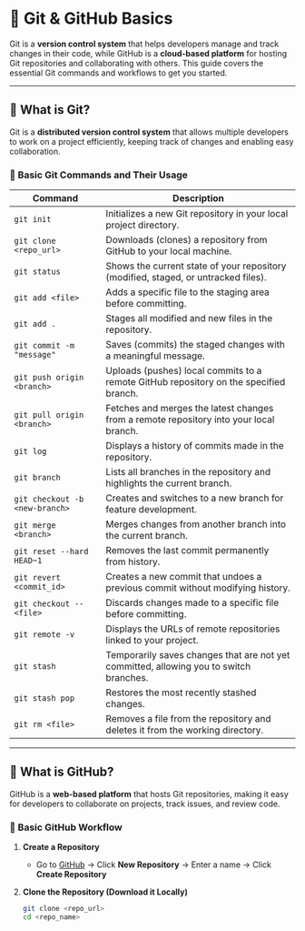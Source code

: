 # 🚀 Git & GitHub Basics  

Git is a **version control system** that helps developers manage and track changes in their code, while GitHub is a **cloud-based platform** for hosting Git repositories and collaborating with others. This guide covers the essential Git commands and workflows to get you started.

---

## 📌 What is Git?  

Git is a **distributed version control system** that allows multiple developers to work on a project efficiently, keeping track of changes and enabling easy collaboration.

### 🔧 Basic Git Commands and Their Usage  

| Command | Description |
|---------|-------------|
| `git init` | Initializes a new Git repository in your local project directory. |
| `git clone <repo_url>` | Downloads (clones) a repository from GitHub to your local machine. |
| `git status` | Shows the current state of your repository (modified, staged, or untracked files). |
| `git add <file>` | Adds a specific file to the staging area before committing. |
| `git add .` | Stages all modified and new files in the repository. |
| `git commit -m "message"` | Saves (commits) the staged changes with a meaningful message. |
| `git push origin <branch>` | Uploads (pushes) local commits to a remote GitHub repository on the specified branch. |
| `git pull origin <branch>` | Fetches and merges the latest changes from a remote repository into your local branch. |
| `git log` | Displays a history of commits made in the repository. |
| `git branch` | Lists all branches in the repository and highlights the current branch. |
| `git checkout -b <new-branch>` | Creates and switches to a new branch for feature development. |
| `git merge <branch>` | Merges changes from another branch into the current branch. |
| `git reset --hard HEAD~1` | Removes the last commit permanently from history. |
| `git revert <commit_id>` | Creates a new commit that undoes a previous commit without modifying history. |
| `git checkout -- <file>` | Discards changes made to a specific file before committing. |
| `git remote -v` | Displays the URLs of remote repositories linked to your project. |
| `git stash` | Temporarily saves changes that are not yet committed, allowing you to switch branches. |
| `git stash pop` | Restores the most recently stashed changes. |
| `git rm <file>` | Removes a file from the repository and deletes it from the working directory. |

---

## 📌 What is GitHub?  

GitHub is a **web-based platform** that hosts Git repositories, making it easy for developers to collaborate on projects, track issues, and review code.

### 🔗 Basic GitHub Workflow  

1. **Create a Repository**  
   - Go to [GitHub](https://github.com) → Click **New Repository** → Enter a name → Click **Create Repository**  

2. **Clone the Repository (Download it Locally)**  
   ```sh
   git clone <repo_url>
   cd <repo_name>
